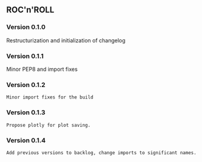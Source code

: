 ## ROC'n'ROLL

### Version 0.1.0
Restructurization and initialization of changelog
### Version 0.1.1
Minor PEP8 and import fixes
### Version 0.1.2
    Minor import fixes for the build
### Version 0.1.3
    Propose plotly for plot saving.
### Version 0.1.4
    Add previous versions to backlog, change imports to significant names.